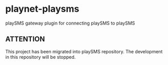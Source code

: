 # playnet-playsms

playSMS gateway plugin for connecting playSMS to playSMS

ATTENTION
---------

This project has been migrated into playSMS repository. The development in this repository will be stopped.


